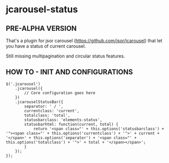 jcarousel-status
================

PRE-ALPHA VERSION
----------------

That's a plugin for jsor carousel (https://github.com/jsor/jcarousel) that let you have a status of current carousel.


Still missing multipagination and circular status features.

HOW TO - INIT AND CONFIGURATIONS
----------------


    $('.jcarousel')
        .jcarousel({
            // Core configuration goes here
        })
        .jcarouselStatusBar({
            separator: ' / ',
            currentclass: 'current',
            totalclass: 'total',
            statusbarclass: 'elements-status',
            statusbarhtml: function(current, total) {
                return '<span class="' + this.options('statusbarclass') + '"><span class="' + this.options('currentclass') + '">' + current + '</span>' + this.options('separator') + '<span class="' + this.options('totalclass') + '">' + total + '</span></span>';
            }
        });
    });

